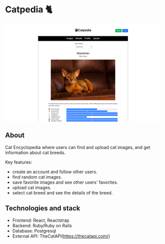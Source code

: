 # Catpedia 🐈
![screenshot](./screenshot.png)

## About
Cat Encyclopedia where users can find and upload cat images, and get information about cat breeds.

Key features:

* create an account and follow other users.
* find random cat images.
* save favorite images and see other users' favorites.
* upload cat images.
* select cat breed and see the details of the breed.

## Technologies and stack

* Frontend: React, Reactstrap
* Backend: Ruby/Ruby on Rails
* Database: Postgresql
* External API: TheCatAPI(https://thecatapi.com/)
